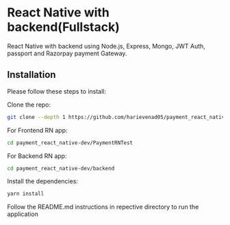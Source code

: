 # React Native with backend(Fullstack)

React Native with backend using Node.js, Express, Mongo, JWT Auth, passport and Razorpay payment Gateway.

## Installation

Please follow these steps to install:

Clone the repo:

```bash
git clone --depth 1 https://github.com/harievenad05/payment_react_native/
```

For Frontend RN app:

```bash
cd payment_react_native-dev/PaymentRNTest
```

For Backend RN app:

```bash
cd payment_react_native-dev/backend
```

Install the dependencies:

```bash
yarn install
```

Follow the README.md instructions in repective directory to run the application
